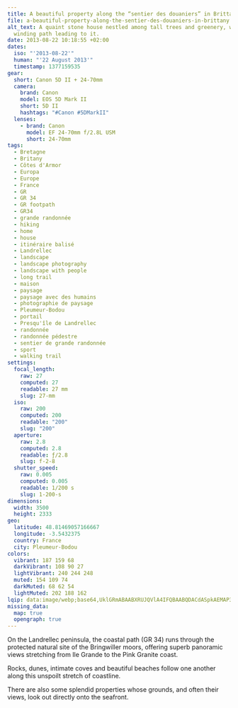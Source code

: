 ```yaml
---
title: A beautiful property along the “sentier des douaniers” in Brittany
file: a-beautiful-property-along-the-sentier-des-douaniers-in-brittany.jpg
alt_text: A quaint stone house nestled among tall trees and greenery, with a
  winding path leading to it.
date: 2013-08-22 10:18:55 +02:00
dates:
  iso: "'2013-08-22'"
  human: "'22 August 2013'"
  timestamp: 1377159535
gear:
  short: Canon 5D II + 24-70mm
  camera:
    brand: Canon
    model: EOS 5D Mark II
    short: 5D II
    hashtags: "#Canon #5DMarkII"
  lenses:
    - brand: Canon
      model: EF 24-70mm f/2.8L USM
      short: 24-70mm
tags:
  - Bretagne
  - Britany
  - Côtes d'Armor
  - Europa
  - Europe
  - France
  - GR
  - GR 34
  - GR footpath
  - GR34
  - grande randonnée
  - hiking
  - home
  - house
  - itinéraire balisé
  - Landrellec
  - landscape
  - landscape photography
  - landscape with people
  - long trail
  - maison
  - paysage
  - paysage avec des humains
  - photographie de paysage
  - Pleumeur-Bodou
  - portail
  - Presqu'île de Landrellec
  - randonnée
  - randonnée pédestre
  - sentier de grande randonnée
  - sport
  - walking trail
settings:
  focal_length:
    raw: 27
    computed: 27
    readable: 27 mm
    slug: 27-mm
  iso:
    raw: 200
    computed: 200
    readable: "200"
    slug: "200"
  aperture:
    raw: 2.8
    computed: 2.8
    readable: ƒ/2.8
    slug: f-2-8
  shutter_speed:
    raw: 0.005
    computed: 0.005
    readable: 1/200 s
    slug: 1-200-s
dimensions:
  width: 3500
  height: 2333
geo:
  latitude: 48.81469057166667
  longitude: -3.5432375
  country: France
  city: Pleumeur-Bodou
colors:
  vibrant: 187 159 68
  darkVibrant: 108 90 27
  lightVibrant: 240 244 248
  muted: 154 109 74
  darkMuted: 68 62 54
  lightMuted: 202 188 162
lqip: data:image/webp;base64,UklGRmABAABXRUJQVlA4IFQBAABQDACdASpkAEMAP3GoyFo0rKkqrrgK8pAuCWUA1Mgtji9wO3X0h1MmpGiUenfLS4MQxty1hnl/r5UUSTGZO+H90h4oe6RDI21rNWy1hNhlJLY+OOXFfbm2a9GJH1O53M4n++rMv4DGQdfHAAD+YBS62BHOJ42Ok83nJzvp8sNPAKo9vqzcHo4wxbuZZFqryu7rRX9PHIInz1kqg81K9VvlaYMS148+uog7wARBszzoLdTCzJr467A8HnKeuNqd/NwNlTbzF2dFCSGxCc9X5pDdTZ/k7sAx7nOhwusMjTmAktIoAQVSleEbeyHDsm4opjnpoBiUb2WXvLaG7H20izsrnAUUQd7HvThXgreOaWZZRl4S28tseu7q+32taeQlbFPUI4CTiyGQursAJ8uSWjNiDd2o1c57F56SUaU+BP4oZorzECEVXI7A+/c98PdGC7qJiAAA
missing_data:
  map: true
  opengraph: true
---
```


On the Landrellec peninsula, the coastal path (GR 34) runs through the protected natural site of the Bringwiller moors, offering superb panoramic views stretching from Ile Grande to the Pink Granite coast.

Rocks, dunes, intimate coves and beautiful beaches follow one another along this unspoilt stretch of coastline.

There are also some splendid properties whose grounds, and often their views, look out directly onto the seafront.
